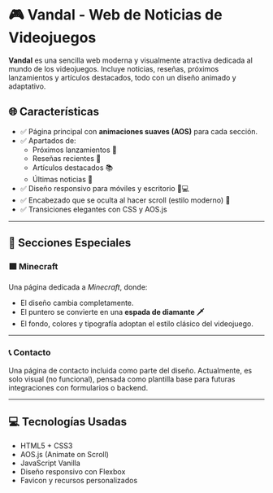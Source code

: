 # 🎮 Vandal - Web de Noticias de Videojuegos

**Vandal** es una sencilla web moderna y visualmente atractiva dedicada al mundo de los videojuegos. Incluye noticias, reseñas, próximos lanzamientos y artículos destacados, todo con un diseño animado y adaptativo.

## 🌐 Características

- ✅ Página principal con **animaciones suaves (AOS)** para cada sección.
- ✅ Apartados de:
  - Próximos lanzamientos 🎉
  - Reseñas recientes 📝
  - Artículos destacados 📚
  - Últimas noticias 📢
- ✅ Diseño responsivo para móviles y escritorio 📱💻
- ✅ Encabezado que se oculta al hacer scroll (estilo moderno) 🚀
- ✅ Transiciones elegantes con CSS y AOS.js

---

## 🧱 Secciones Especiales

### 🟩 Minecraft

Una página dedicada a *Minecraft*, donde:

- El diseño cambia completamente.
- El puntero se convierte en una **espada de diamante 🗡️**
- El fondo, colores y tipografía adoptan el estilo clásico del videojuego.

---

### 📞 Contacto

Una página de contacto incluida como parte del diseño. Actualmente, es solo visual (no funcional), pensada como plantilla base para futuras integraciones con formularios o backend.

---

## 💻 Tecnologías Usadas

- HTML5 + CSS3
- AOS.js (Animate on Scroll)
- JavaScript Vanilla
- Diseño responsivo con Flexbox
- Favicon y recursos personalizados
